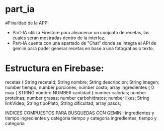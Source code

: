 # part_ia

#Finalidad de la APP:
- Part-IA utiliza Firestore para almacenar un conjunto de recetas, las cuales seran mostradas dentro de la interfaz.
- Part-IA cuenta con una apartado de "Chat" donde se integra el API de gemini para poder generar recetas en base a una fotografias o texto.

# Estructura en Firebase:
recetas {
 String recetaId;
 String nombre;
 String descripcion;
 String imagen;
 number tiempo;
 number porciones;
 number costo;
 array ingredientes {
            0 map {
                STRING nombre 
                NUMBER cantidad
}
 number calorias;
 number proteinas;
 number grasas;
 number carbohidratos;
 number likes;
 String linkVideo;
 String tipoPlato;
 String dificultad;
 array pasos;

INDICES COMPUESTOS PARA BUSQUEDAS CON GEMINI:
ingredientes y tiempo
ingredientes y categoria
tiempo y categoria
ingredientes, tiempo y categoria
